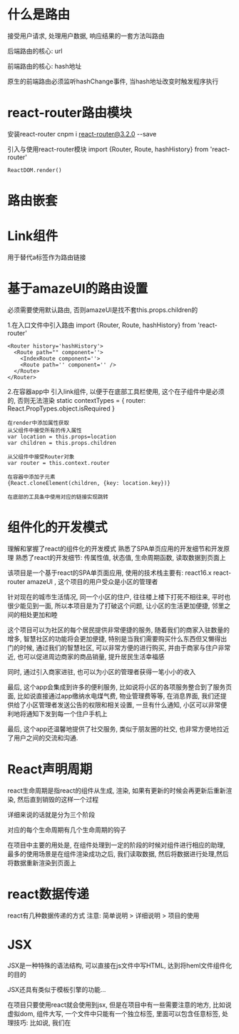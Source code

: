 # 什么是路由
  接受用户请求, 处理用户数据, 响应结果的一套方法叫路由

  后端路由的核心: url

  前端路由的核心: hash地址

  原生的前端路由必须监听hashChange事件, 当hash地址改变时触发程序执行

# react-router路由模块
  安装react-router
    cnpm i react-router@3.2.0 --save

  引入与使用react-router模块
    import {Router, Route, hashHistory} from 'react-router'

    ReactDOM.render()

# 路由嵌套
  <Router history={hashHistory}>
    <Route></Route>
  </Router>

# Link组件
   用于替代a标签作为路由链接
    <Link to="/news"></Link>

# 基于amazeUI的路由设置
  必须需要使用默认路由, 否则amazeUI是找不套this.props.children的

  1.在入口文件中引入路由
    import {Router, Route, hashHistory} from 'react-router'

    <Router history='hashHistory'>
      <Route path="" component=''>
        <IndexRoute component=''>
        <Route path='' component='' />
      </Route>
    </Router>

  2.在容器app中
    引入link组件, 以便于在底部工具栏使用, 这个在子组件中是必须的, 否则无法渲染
    static contextTypes = {
      router: React.PropTypes.object.isRequired
    }

    在render中添加属性获取
    从父组件中接受所有的传入属性
    var location = this.props=location
    var children = this.props.children

    从父组件中接受Router对象
    var router = this.context.router

    在容器中添加子元素
    {React.cloneElement(children, {key: location.key})}

    在底部的工具条中使用对应的链接实现跳转

# 组件化的开发模式
  理解和掌握了react的组件化的开发模式
  熟悉了SPA单页应用的开发细节和开发原理
  熟悉了react的开发细节: 传属性值, 状态值, 生命周期函数, 读取数据到页面上

  该项目是一个基于react的SPA单页面应用, 使用的技术栈主要有: react16.x react-router amazeUI , 这个项目的用户受众是小区的管理者
  
  针对现在的城市生活情况, 同一个小区的住户, 往往楼上楼下打死不相往来, 平时也很少能见到一面, 所以本项目是为了打破这个问题, 让小区的生活更加便捷, 邻里之间的相处更加和睦

  这个项目可以为社区的每个居民提供非常便捷的服务, 随着我们的商家入驻数量的增多, 智慧社区的功能将会更加便捷, 特别是当我们需要购买什么东西但又懒得出门的时候, 通过我们的智慧社区, 可以非常方便的进行购买, 并由于商家与住户非常近, 也可以促进周边商家的商品销量, 提升居民生活幸福感

  同时, 通过引入商家进驻, 也可以为小区的管理者获得一笔小小的收入

  最后, 这个app会集成到许多的便利服务, 比如说将小区的各项服务整合到了服务页面, 比如说直接通过app缴纳水电煤气费, 物业管理费等等, 在消息界面, 我们还提供给了小区管理者发送公告的权限和相关设置, 一旦有什么通知, 小区可以非常便利地将通知下发到每一个住户手机上

  最后, 这个app还温馨地提供了社交服务, 类似于朋友圈的社交, 也非常方便地拉近了用户之间的交流和沟通. 

 # React声明周期
  react生命周期是指react的组件从生成, 渲染, 如果有更新的时候会再更新后重新渲染, 然后直到销毁的这样一个过程

  详细来说的话就是分为三个阶段

  对应的每个生命周期有几个生命周期的钩子

  在项目中主要的用处是, 在组件处理到一定的阶段的时候对组件进行相应的助理, 最多的使用场景是在组件渲染成功之后, 我们读取数据, 然后将数据进行处理,然后将数据重新渲染到页面上

# react数据传递
  react有几种数据传递的方式
    注意: 简单说明 > 详细说明 > 项目的使用

# JSX
  JSX是一种特殊的语法结构, 可以直接在js文件中写HTML, 达到将heml文件组件化的目的

  JSX还具有类似于模板引擎的功能...

  在项目只要使用react就会使用到jsx, 但是在项目中有一些需要注意的地方, 比如说  虚拟dom, 组件大写, 一个文件中只能有一个独立标签, 里面可以包含任意标签, 处理技巧: 比如说, 我们在
